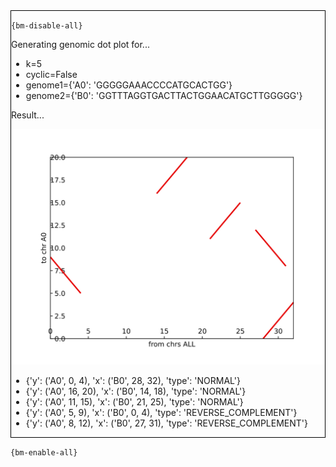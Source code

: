 <div style="border:1px solid black;">

`{bm-disable-all}`

Generating genomic dot plot for...

 * k=5
 * cyclic=False
 * genome1={'A0': 'GGGGGAAACCCCATGCACTGG'}
 * genome2={'B0': 'GGTTTAGGTGACTTACTGGAACATGCTTGGGGG'}

Result...

![Genomic Dot Plot](genomicdotplot_c6498a2362a7e631585651f772932d3a.svg)

 * {'y': ('A0', 0, 4), 'x': ('B0', 28, 32), 'type': 'NORMAL'}
 * {'y': ('A0', 16, 20), 'x': ('B0', 14, 18), 'type': 'NORMAL'}
 * {'y': ('A0', 11, 15), 'x': ('B0', 21, 25), 'type': 'NORMAL'}
 * {'y': ('A0', 5, 9), 'x': ('B0', 0, 4), 'type': 'REVERSE_COMPLEMENT'}
 * {'y': ('A0', 8, 12), 'x': ('B0', 27, 31), 'type': 'REVERSE_COMPLEMENT'}
</div>

`{bm-enable-all}`

